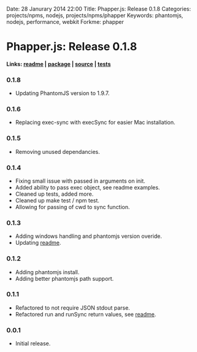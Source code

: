 Date: 28 Janurary 2014 22:00
Title: Phapper.js: Release 0.1.8
Categories: projects/npms, nodejs, projects/npms/phapper
Keywords: phantomjs, nodejs, performance, webkit
Forkme: phapper

# Phapper.js: Release 0.1.8

#### Links: [readme](/projects/npms/phapper) | [package](https://npmjs.org/package/phapper) | [source](https://github.com/jmervine/phapper) | [tests](https://travis-ci.org/jmervine/phapper)

### 0.1.8

* Updating PhantomJS version to 1.9.7.

### 0.1.6

* Replacing exec-sync with execSync for easier Mac installation.

### 0.1.5

* Removing unused dependancies.

### 0.1.4

* Fixing small issue with passed in arguments on init.
* Added ability to pass exec object, see readme examples.
* Cleaned up tests, added more.
* Cleaned up make test / npm test.
* Allowing for passing of cwd to sync function.


### 0.1.3

* Adding windows handling and phantomjs version overide.
* Updating [readme](/projects/npms/phapper).

### 0.1.2

* Adding phantomjs install.
* Adding better phantomjs path support.

### 0.1.1

* Refactored to not require JSON stdout parse.
* Refactored run and runSync return values, see [readme](/projects/npms/phapper).

### 0.0.1

* Initial release.


